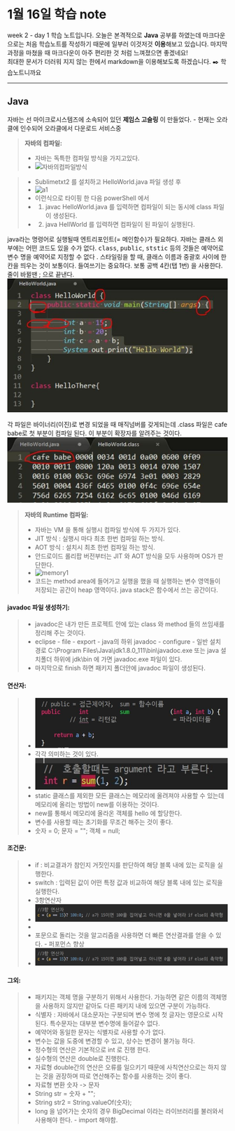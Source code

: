 1월 16일 학습 note
===================


week 2 - day 1 학습 노트입니다.  오늘은 본격적으로 **Java** 공부를 하였는데  마크다운으로는 처음 학습노트를 작성하기 때문에 일부러 이것저것 **이용**해보고 있습니다.  마지막 과정을 마쳤을 때 마크다운이 아주 편리한 것 처럼 느껴졌으면 좋겠네요!     
최대한 문서가 더러워 지지 않는 한에서 markdown을 이용해보도록 하겠습니다. 
:black_nib: 학습노트니까요

----------


Java
-------------

자바는 선 마이크로시스템즈에 소속되어 있던 **제임스 고슬링** 이 만들었다. - 현재는 오라클에 인수되어 오라클에서 다운로드 서비스중 

> **자바의 컴파일:** 
> - 자바는 독특한 컴파일 방식을 가지고있다.
> - ![자바의컴파일방식](https://goo.gl/4OcuIM "자바의컴파일방식")
  
> -   Sublimetxt2 를 설치하고 HelloWorld.java 파일 생성 후 
> -   ![a1](https://goo.gl/ixnx6A "a1")  
> -   이런식으로 타이핑 한 다음 powerShell 에서 
> -   1. javac HelloWorld.java 를 입력하면 컴파일이 되는 동시에 class 파일이 생성된다.
> -   2. java HellWorld 를 입력하면 컴파일이 된 파일이 실행된다. 


  java라는 명령어로 실행될때 엔트리포인트(= 메인함수)가 필요하다.
  자바는 클래스 외부에는 어떤 코드도 있을 수가 없다.
  <kbd>class</kbd>, <kbd>public</kbd>, <kbd>ststic</kbd> 등의 것들은 예약어로 변수 명을 예약어로 지정할 수 없다 .
  스타일링을 할 때, 클래스 이름과 중괄호 사이에 한칸을 띄우는 것이 보통이다.
    들여쓰기는 중요하다. 보통 공백 4칸(탭 1번) 을 사용한다. 줄이 바뀔땐 ; 으로 끝낸다.
  ![a2](https://github.com/Rocher0724/FC_ADS_LEECHOONGYUL/blob/master/class/picture/170116/a2.jpg "a2")  

  각 파일은 바이너리(이진)로 변경 되었을 때 매직넘버를 갖게되는데 .class 파일은 cafe babe로 첫 부분이 컴파일 된다. 이 부분이 확장자를 알려주는 것이다.
  ![a3](https://github.com/Rocher0724/FC_ADS_LEECHOONGYUL/blob/master/class/picture/170116/a3.jpg "a3") 

> **자바의 Runtime 컴파일:** 
> - 자바는 VM 을 통해 실행시 컴파일 방식에 두 가지가 있다.
> - JIT 방식 : 실행시 마다 최초 한번 컴파일 하는 방식.
> - AOT 방식 : 설치시 최초 한번 컴파일 하는 방식.
> - 안드로이드 롤리팝 버전부터는 JIT 와 AOT 방식을 모두 사용하며 OS가 판단한다. 
> -  ![memory1](https://goo.gl/xeigIS "memory3")
> -  코드는 method area에 들어가고 실행을 했을 때 실행하는 변수 영역들이 저장되는 공간이 heap 영역이다. java stack은 함수에서 쓰는 공간이다.


#### <i class="icon-file"></i> javadoc 파일 생성하기:
> - javadoc은 내가 만든 프로젝트 안에 있는 class 와 method 들의 쓰임새를 정리해 주는 것이다.
> - eclipse - file - export - java의 하위 javadoc - configure - 일반 설치 경로 C:\Program Files\Java\jdk1.8.0_111\bin\javadoc.exe 또는 java 설치폴더 하위에 jdk\bin 에 가면 javadoc.exe 파일이 있다. 
> - 마지막으로 finish 하면 패키지 폴더안에 javadoc 파일이 생성된다.

#### <i class="icon-file"></i> 연산자:
> - ![a4](https://github.com/Rocher0724/FC_ADS_LEECHOONGYUL/blob/master/class/picture/170116/a4.jpg "a4") 
> - 각각 의미하는 것이 있다.
> - ![a5](https://github.com/Rocher0724/FC_ADS_LEECHOONGYUL/blob/master/class/picture/170116/a5.jpg "a5") 
> - static 클래스를 제외한 모든 클래스는 메모리에 올려져야 사용할 수 있는데 메모리에 올리는 방법이 new를 이용하는 것이다.
> - new를 통해서 메모리에 올라온 객체를 hello 에 할당한다.
> - 변수를 사용할 때는 초기화를 무조건 해주는 것이 좋다. 
> - 숫자 = 0; 문자 = ""; 객체 = null;

#### <i class="icon-file"></i> 조건문:
> - if : 비교결과가 참인지 거짓인지를 판단하여 해당 블록 내에 있는 로직을 실행한다.
> - switch : 입력된 값이 어떤 특정 값과 비교하여 해당 블록 내에 있는 로직을 실행한다.
> - 3항연산자 
> - ![a6](https://github.com/Rocher0724/FC_ADS_LEECHOONGYUL/blob/master/class/picture/170116/a6.jpg "a6")
> - 
> - 포문으로 돌리는 것을 알고리즘을 사용하면 더 빠른 연산결과를 얻을 수 있다. - 퍼포먼스 향상
> - ![a7](https://github.com/Rocher0724/FC_ADS_LEECHOONGYUL/blob/master/class/picture/170116/a6.jpg "a7")


#### <i class="icon-file"></i> 그외:
> - 패키지는 객체 명을 구분하기 위해서 사용한다. 가능하면 같은 이름의 객체명을 사용하지 않지만 같아도 다른 패키지 내에 있으면 구분이 가능하다.
> - 식별자 : 자바에서 대소문자는 구분되며 변수 명에 첫 글자는 영문으로 시작된다. 특수문자는 대부분 변수명에 들어갈수 없다.
> - 예약어와 동일한 문자는 식별자로 사용할 수가 없다.
> - 변수는 값을 도중에 변경할 수 있고, 상수는 변경이 불가능 하다. 
> - 정수형의 연산은 기본적으로 int 로 진행 한다.
> - 실수형의 연산은 double로 진행한다.
> - 자료형 double간의 연산은 오류를 일으키기 때문에 사칙연산으로는 하지 않는 것을 권장하며 따로 연산해주는 함수를 사용하는 것이 좋다.
> - 자료형 변환 숫자 -> 문자
> - String str = 숫자 + "";
> - String str2 = String.valueOf(숫자);
> - long 을 넘어가는 숫자의 경우 BigDecimal 이라는 라이브러리를 불러와서 사용해야 한다. - import 해야함.

